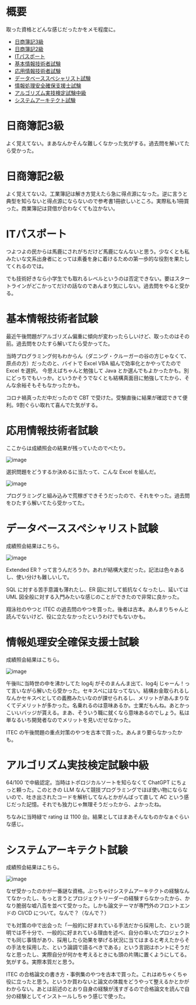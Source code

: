 # 概要

取った資格とどんな感じだったかをメモ程度に。
- [日商簿記3級](#日商簿記3級)
- [日商簿記2級](#日商簿記2級)
- [ITパスポート](#ITパスポート)
- [基本情報技術者試験](#基本情報技術者試験)
- [応用情報技術者試験](#応用情報技術者試験)
- [データベーススペシャリスト試験](#データベーススペシャリスト試験)
- [情報処理安全確保支援士試験](#情報処理安全確保支援士試験)
- [アルゴリズム実技検定試験中級](#アルゴリズム実技検定試験中級)
- [システムアーキテクト試験](#システムアーキテクト試験)

# 日商簿記3級

よく覚えてない。まあなんかそんな難しくなかった気がする。過去問を解いてたら受かった。

# 日商簿記2級

よく覚えてない2。工業簿記は解き方覚えたら急に得点源になった。逆に言うと典型を知らないと得点源にならないので参考書1冊欲しいところ。実際私も1冊買った。商業簿記は貸借が合わなくても泣かない。

# ITパスポート

つよつよの民からは馬鹿にされがちだけど馬鹿になんないと思う。少なくとも私みたいな文系出身者にとっては素養を身に着けるための第一歩的な役割を果たしてくれるのでは。

でも技術好きなら小学生でも取れるレベルというのは否定できない。要はスタートラインがどこかってだけの話なのであんまり気にしない。過去問をやると受かる。

# 基本情報技術者試験

最近午後問題がアルゴリズム偏重に傾向が変わったらしいけど、取ったのはその前。過去問をひたすら解いてたら受かってた。

当時プログラミング何もわからん（ダニング・クルーガーの谷の方じゃなくて、原点の方）だったのと、バイトで Excel VBA 組んで効率化とかやってたので Excel を選択。
今思えばちゃんと勉強して Java とか選んでもよかったかも。別にどっちでもいっか。というかそうでなくとも結構真面目に勉強してたから、そんな余裕そもそもなかったかも。

コロナ禍真っただ中だったので CBT で受けた。受験直後に結果が確認できて便利。9割ぐらい取れて喜んでた気がする。

# 応用情報技術者試験

ここからは成績照会の結果が残っていたのでぺたり。

![image](https://github.com/cyan515/blogs/assets/81094959/91db5c74-765a-4d96-bb72-156e7228beda)

選択問題をどうするか決めるに当たって、こんな Excel を組んだ。

![image](https://github.com/cyan515/blogs/assets/81094959/ac52c540-5fba-474c-90ce-a0992483477f)

プログラミングと組み込みで荒稼ぎできそうだったので、それをやった。過去問をひたすら解いてたら受かってた。

# データベーススペシャリスト試験

成績照会結果はこちら。

![image](https://github.com/cyan515/blogs/assets/81094959/f21f3574-1ca8-4f7a-846d-9d74a41b9e82)

Extended ER ? って言うんだろうか。あれが結構大変だった。記法は色々あるし、使い分けも難しいしで。

SQL に対する苦手意識も薄れたし、ER 図に対して抵抗なくなったし、延いては UML 図全般に対する入門みたいな感じのことができたので非常に良かった。

翔泳社のやつと ITEC の過去問のやつを買った。後者は古本。あんまりちゃんと読んでないけど、役に立たなかったというわけでもないかも。

# 情報処理安全確保支援士試験

成績照会結果はこちら。

![image](https://github.com/cyan515/blogs/assets/81094959/88d2ee47-14c2-4e0a-a20d-b99235f254da)

午後Ⅱに当時世の中を沸かしてた log4j がそのまんんま出て、log4j じゃーん！って言いながら解いたら受かった。セキスペにはなってない。結構お金取られるしなんかセキスペとしての義務みたいなのが課せられるし、メリットがあんまりなくてデメリットが多かった。名乗れるのは意味あるか。士業だもんね。あとかっこいいバッジが貰える。まあ、そういう職に就くなら意味あるのでしょう。私は単なるいち開発者なのでメリットを見いだせなかった。

ITEC の午後問題の重点対策のやつを古本で買った。あんまり要らなかったかも。

# アルゴリズム実技検定試験中級

64/100 で中級認定。当時はトポロジカルソートを知らなくて ChatGPT にちょっと頼った。このときの LLM なんて競技プログラミングでほぼ使い物にならないので、吐き出されたコードを解析してなんとかがんばって直して AC という感じだった記憶。それでも独力じゃ無理そうだったから、よかったね。

ちなみに当時緑で rating は 1100 台。結果としてはまあそんなものかなぁぐらいな感じ。

# システムアーキテクト試験

成績照会結果はこちら。

![image](https://github.com/cyan515/blogs/assets/81094959/526002fb-02ab-44f6-a120-86985b9ef8e6)

なぜ受かったのかが一番謎な資格。ぶっちゃけシステムアーキテクトの経験なんてなかったし、もっと言うとプロジェクトリーダーの経験すらなかったから、かなり脆弱な嘘八百を並べて受かった。しかも論文テーマが専門外のフロントエンドの CI/CD について。なんで？（なんで？）

でも対策の中で出会った「一般的に好まれている手法だから採用した、という説明では不十分で、一般的に好まれている理由を述べ、自分の率いたプロジェクトでも同じ事情があり、採用したら効果を挙げる状況に当てはまると考えたからその手法を採用した、という論調で語るべきである」という言説はホントにそうだなと思ったし、実際自分が何かを考えるときにも頭の片隅に置くようにしてる。気がする。実際本質だと思う。

ITEC の合格論文の書き方・事例集のやつを古本で買った。これはめちゃくちゃ役に立ったと思う。というか買わないと論文の体裁をどうやって整えるかとかがわからない。あとは前述のとおり自身の経験が浅すぎるので合格論文を読んで自分の経験としてインストールしちゃう感じで使った。
